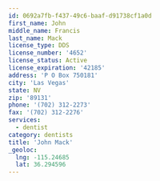 ```yaml
---
id: 0692a7fb-f437-49c6-baaf-d91738cf1a0d
first_name: John
middle_name: Francis
last_name: Mack
license_type: DDS
license_number: '4652'
license_status: Active
license_expiration: '42185'
address: 'P O Box 750181'
city: 'Las Vegas'
state: NV
zip: '89131'
phone: '(702) 312-2273'
fax: '(702) 312-2276'
services:
  - dentist
category: dentists
title: 'John Mack'
_geoloc:
  lng: -115.24685
  lat: 36.294596
---
```


